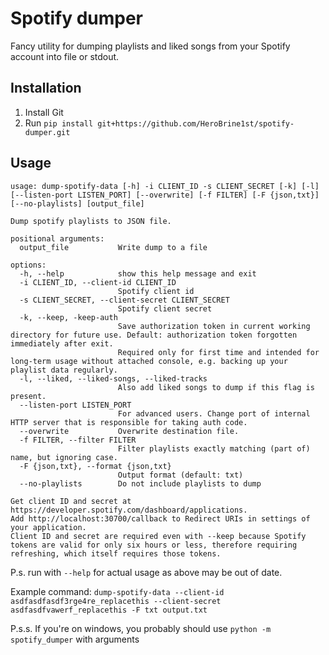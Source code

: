 # Spotify dumper

Fancy utility for dumping playlists and liked songs from your Spotify account into file or stdout.

## Installation

1. Install Git
2. Run ``pip install git+https://github.com/HeroBrine1st/spotify-dumper.git``

## Usage
```
usage: dump-spotify-data [-h] -i CLIENT_ID -s CLIENT_SECRET [-k] [-l] [--listen-port LISTEN_PORT] [--overwrite] [-f FILTER] [-F {json,txt}] [--no-playlists] [output_file]

Dump spotify playlists to JSON file.

positional arguments:
  output_file           Write dump to a file

options:
  -h, --help            show this help message and exit
  -i CLIENT_ID, --client-id CLIENT_ID
                        Spotify client id
  -s CLIENT_SECRET, --client-secret CLIENT_SECRET
                        Spotify client secret
  -k, --keep, -keep-auth
                        Save authorization token in current working directory for future use. Default: authorization token forgotten immediately after exit.
                        Required only for first time and intended for long-term usage without attached console, e.g. backing up your playlist data regularly.
  -l, --liked, --liked-songs, --liked-tracks
                        Also add liked songs to dump if this flag is present.
  --listen-port LISTEN_PORT
                        For advanced users. Change port of internal HTTP server that is responsible for taking auth code.
  --overwrite           Overwrite destination file.
  -f FILTER, --filter FILTER
                        Filter playlists exactly matching (part of) name, but ignoring case.
  -F {json,txt}, --format {json,txt}
                        Output format (default: txt)
  --no-playlists        Do not include playlists to dump

Get client ID and secret at https://developer.spotify.com/dashboard/applications.
Add http://localhost:30700/callback to Redirect URIs in settings of your application.
Client ID and secret are required even with --keep because Spotify tokens are valid for only six hours or less, therefore requiring refreshing, which itself requires those tokens.
```
P.s. run with ``--help`` for actual usage as above may be out of date.

Example command: ``dump-spotify-data --client-id asdfasdfasdf3rge4re_replacethis --client-secret asdfasdfvawerf_replacethis -F txt output.txt``

P.s.s. If you're on windows, you probably should use ``python -m spotify_dumper`` with arguments
